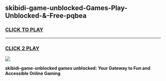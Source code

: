 
## skibidi-game-unblocked-Games-Play-Unblocked-&-Free-pqbea
<h3>
<a href="https://premium76.site?title=skibidi-game-unblocked&ref=24A">CLICK TO PLAY</a></h3>
<hr>

<h3>
<a href="https://premium76.site?title=skibidi-game-unblocked&ref=24A">CLICK 2 PLAY</a>
  
</h3>

<a href="https://premium76.site?title=skibidi-game-unblocked&ref=24A"><img src="https://clearcache.store/games.png"></a>


**skibidi-game-unblocked games unblocked: Your Gateway to Fun and Accessible Online Gaming**

